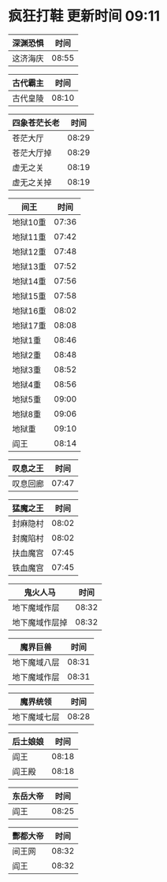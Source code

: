 # 疯狂打鞋 更新时间 09:11

| 深渊恐惧   | 时间    |
|--------|-------|
| 这济海庆 | 08:55 |

| 古代霸主   | 时间    |
|--------|-------|
| 古代皇陵 | 08:10 |

| 四象苍茫长老   | 时间    |
|--------|-------|
| 苍茫大厅 | 08:29 |
| 苍茫大厅掉 | 08:29 |
| 虚无之关 | 08:19 |
| 虚无之关掉 | 08:19 |

| 间王   | 时间    |
|--------|-------|
| 地狱10重 | 07:36 |
| 地狱11重 | 07:42 |
| 地狱12重 | 07:48 |
| 地狱13重 | 07:52 |
| 地狱14重 | 07:56 |
| 地狱15重 | 07:58 |
| 地狱16重 | 08:02 |
| 地狱17重 | 08:08 |
| 地狱1重 | 08:46 |
| 地狱2重 | 08:48 |
| 地狱3重 | 08:52 |
| 地狱4重 | 08:56 |
| 地狱5重 | 09:00 |
| 地狱8重 | 09:06 |
| 地狱重 | 09:10 |
| 阎王 | 08:14 |

| 叹息之王   | 时间    |
|--------|-------|
| 叹息回廊 | 07:47 |

| 猛魔之王   | 时间    |
|--------|-------|
| 封麻隐村 | 08:02 |
| 封魔陷村 | 08:02 |
| 扶血魔宫 | 07:45 |
| 铁血魔宫 | 07:45 |

| 鬼火人马   | 时间    |
|--------|-------|
| 地下魔域作层 | 08:32 |
| 地下魔域作层掉 | 08:32 |

| 魔界巨兽   | 时间    |
|--------|-------|
| 地下魔域八层 | 08:31 |
| 地下魔域作层 | 08:31 |

| 魔界统领   | 时间    |
|--------|-------|
| 地下魔域七层 | 08:28 |

| 后土娘娘   | 时间    |
|--------|-------|
| 阎王 | 08:18 |
| 阎王殿 | 08:18 |

| 东岳大帝   | 时间    |
|--------|-------|
| 阎王 | 08:25 |

| 酆都大帝   | 时间    |
|--------|-------|
| 间王网 | 08:32 |
| 阎王 | 08:32 |